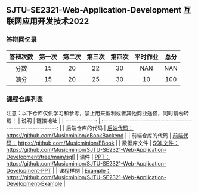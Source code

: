 ## SJTU-SE2321-Web-Application-Development 互联网应用开发技术2022

### 答辩回忆录

| 答辩次数 | 第一次 | 第二次 | 第三次 | 第四次 | 平时作业 | 总分 |
| :------: | :----: | :----: | :----: | :----: | :------: | :--: |
|   分数   |   15   |   20   |   22   |   30   |   NAN    | NAN  |
|   满分   |   15   |   20   |   25   |   30   |    10    | 100  |


### 课程仓库列表
注意：以下仓库仅供学习和参考，禁止用来盈利或者其他商业途径，同时请勿转载！
|      说明      |                           链接地址                           |
| :------------: | :----------------------------------------------------------: |
| 后端仓库的代码 |   [后端代码：](https://github.com/Musicminion/eBookBackend)  https://github.com/Musicminion/eBookBackend  |
| 前端仓库的代码 |       [前端代码：](https://github.com/Musicminion/EBook)  https://github.com/Musicminion/EBook       |
|   数据库文件   | [SQL文件：](https://github.com/Musicminion/SJTU-SE2321-Web-Application-Development/tree/main/sql)  https://github.com/Musicminion/SJTU-SE2321-Web-Application-Development/tree/main/sql|
|      课件      | [PPT：](https://github.com/Musicminion/SJTU-SE2321-Web-Application-Development-PPT)  https://github.com/Musicminion/SJTU-SE2321-Web-Application-Development-PPT |
|    课程样例    | [Example：](https://github.com/Musicminion/SJTU-SE2321-Web-Application-Development-Example)  https://github.com/Musicminion/SJTU-SE2321-Web-Application-Development-Example |
